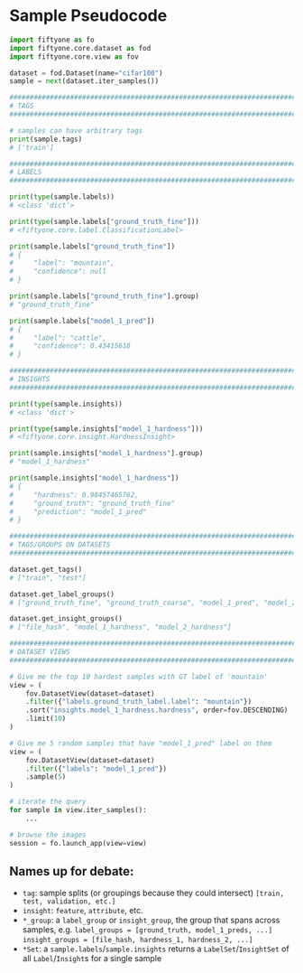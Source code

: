# Sample Pseudocode

```python
import fiftyone as fo
import fiftyone.core.dataset as fod
import fiftyone.core.view as fov

dataset = fod.Dataset(name="cifar100")
sample = next(dataset.iter_samples())

###############################################################################
# TAGS
###############################################################################

# samples can have arbitrary tags
print(sample.tags)
# ['train']

###############################################################################
# LABELS
###############################################################################

print(type(sample.labels))
# <class 'dict'>

print(type(sample.labels["ground_truth_fine"]))
# <fiftyone.core.label.ClassificationLabel>

print(sample.labels["ground_truth_fine"])
# {
#     "label": "mountain",
#     "confidence": null
# }

print(sample.labels["ground_truth_fine"].group)
# "ground_truth_fine"

print(sample.labels["model_1_pred"])
# {
#     "label": "cattle",
#     "confidence": 0.43415618
# }

###############################################################################
# INSIGHTS
###############################################################################

print(type(sample.insights))
# <class 'dict'>

print(type(sample.insights["model_1_hardness"]))
# <fiftyone.core.insight.HardnessInsight>

print(sample.insights["model_1_hardness"].group)
# "model_1_hardness"

print(sample.insights["model_1_hardness"])
# {
#     "hardness": 0.98457465762,
#     "ground_truth": "ground_truth_fine"
#     "prediction": "model_1_pred"
# }

###############################################################################
# TAGS/GROUPS ON DATASETS
###############################################################################

dataset.get_tags()
# ["train", "test"]

dataset.get_label_groups()
# ["ground_truth_fine", "ground_truth_coarse", "model_1_pred", "model_2_pred"]

dataset.get_insight_groups()
# ["file_hash", "model_1_hardness", "model_2_hardness"]

###############################################################################
# DATASET VIEWS
###############################################################################

# Give me the top 10 hardest samples with GT label of 'mountain'
view = (
    fov.DatasetView(dataset=dataset)
    .filter({"labels.ground_truth_label.label": "mountain"})
    .sort("insights.model_1_hardness.hardness", order=fov.DESCENDING)
    .limit(10)
)

# Give me 5 random samples that have "model_1_pred" label on them
view = (
    fov.DatasetView(dataset=dataset)
    .filter({"labels": "model_1_pred"})
    .sample(5)
)

# iterate the query
for sample in view.iter_samples():
    ...

# browse the images
session = fo.launch_app(view=view)
```

## Names up for debate:

-   `tag`: sample splits (or groupings because they could intersect)
    `[train, test, validation, etc.]`
-   `insight`: `feature`, `attribute`, etc.
-   `*_group`: a `label_group` or `insight_group`, the group that spans across
    samples, e.g. `label_groups = [ground_truth, model_1_preds, ...]`
    `insight_groups = [file_hash, hardness_1, hardness_2, ...]`
-   `*Set`: a `sample.labels`/`sample.insights` returns a
    `LabelSet`/`InsightSet` of all `Label`/`Insight`s for a single sample
